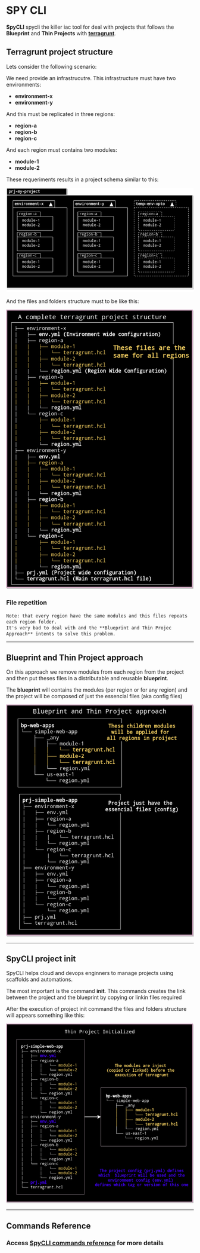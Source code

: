 # SPY CLI

**SpyCLI** spycli the killer iac tool for deal with projects that follows the **Blueprint** and **Thin Projects** with **[terragrunt](https://terragrunt.gruntwork.io/)**.

## Terragrunt project structure

Lets consider the following scenario:

We need provide an infrastrucutre. This infrastructure must have two environments:
- **environment-x**
- **environment-y**

And this must be replicated in three regions:
- **region-a**
- **region-b**
- **region-c**

And each region must contains two modules:
- **module-1**
- **module-2**

These requeriments results in a project schema similar to this:

![Infrastructure](assets/img/tg-project-schema.png)

And the files and folders structure must to be like this:

![Infrastructure](assets/img/tg-project-repeat.png)

### File repetition
```
Note: that every region have the same modules and this files repeats each region folder.
It's very bad to deal with and the **Blueprint and Thin Projec Approach** intents to solve this problem.
```

---

## Blueprint and Thin Project approach

On this approach we remove modules from each region from the project and then put theses files in a distributable and reusable **blueprint**.

The **blueprint** will contains the modules (per region or for any region) and the project will be composed of just the essencial files (aka config files)

![Infrastructure](assets/img/bp-thin-project.png)

---

## SpyCLI project init

SpyCLI helps cloud and devops enginners to manage projects using scaffolds and automations.

The most important is the command **init**. This commands creates the link between the project and the blueprint by copying or linkin files required


After the execution of project init command the files and folders structure will appears something like this:

![Infrastructure](assets/img/tg-project-initialized.png)

---

## Commands Reference

### Access [SpyCLI commands reference](assets/docs/spycli.md) for more details